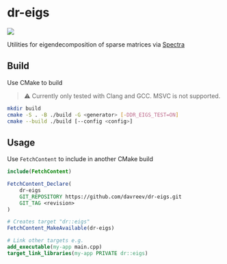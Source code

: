 # dr-eigs

![](https://github.com/davreev/dr-eigs/actions/workflows/test.yml/badge.svg)

Utilities for eigendecomposition of sparse matrices via [Spectra](https://github.com/yixuan/spectra)

## Build

Use CMake to build

> ⚠️ Currently only tested with Clang and GCC. MSVC is not supported.

```sh
mkdir build
cmake -S . -B ./build -G <generator> [-DDR_EIGS_TEST=ON]
cmake --build ./build [--config <config>]
```

## Usage

Use `FetchContent` to include in another CMake build

```cmake
include(FetchContent)

FetchContent_Declare(
    dr-eigs
    GIT_REPOSITORY https://github.com/davreev/dr-eigs.git
    GIT_TAG <revision>
)

# Creates target "dr::eigs"
FetchContent_MakeAvailable(dr-eigs)

# Link other targets e.g.
add_executable(my-app main.cpp)
target_link_libraries(my-app PRIVATE dr::eigs)
```
